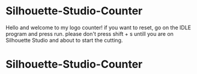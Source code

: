 # Silhouette-Studio-Counter

Hello and welcome to my logo counter!
if you want to reset, go on the IDLE program and press run.
please don't press shift + s untill you are on Silhouette Studio and about to start the cutting.
# Silhouette-Studio-Counter

